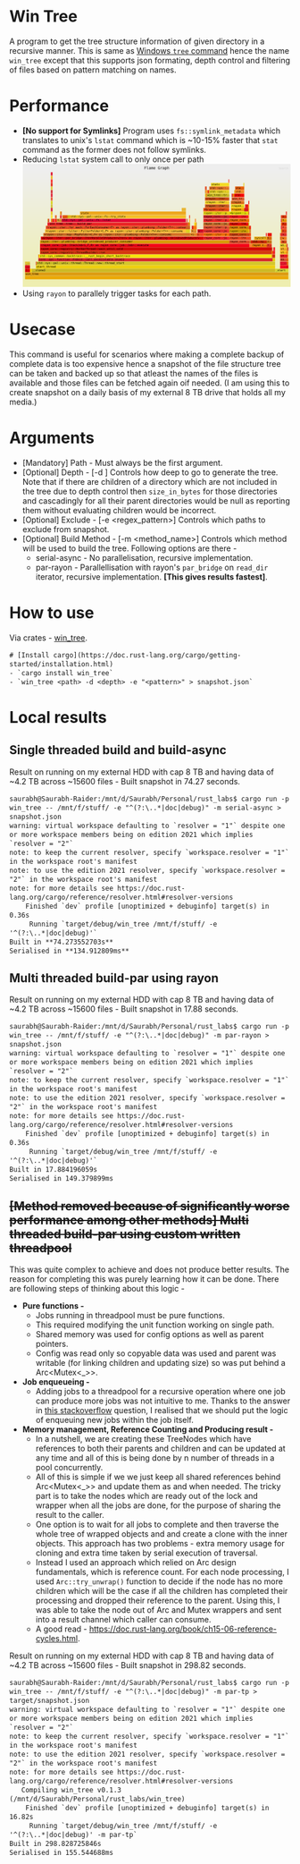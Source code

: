 # Win Tree
A program to get the tree structure information of given directory in a recursive manner. This is same as [Windows `tree` command](https://learn.microsoft.com/en-us/windows-server/administration/windows-commands/tree) hence the name `win_tree` except that this supports json formating, depth control and filtering of files based on pattern matching on names. 

# Performance
- **[No support for Symlinks]** Program uses `fs::symlink_metadata` which translates to unix's `lstat` command which is ~10-15% faster that `stat` command as the former does not follow symlinks.
- Reducing `lstat` system call to only once per path
![Profile flamegraph](./flamegraph.svg "Profile flamegraph")
- Using `rayon` to parallely trigger tasks for each path.

# Usecase
This command is useful for scenarios where making a complete backup of complete data is too expensive hence a snapshot of the file structure tree can be taken and backed up so that atleast the names of the files is available and those files can be fetched again oif needed. (I am using this to create snapshot on a daily basis of my external 8 TB drive that holds all my media.)

# Arguments 
- [Mandatory] Path - Must always be the first argument.
- [Optional] Depth - [-d <number>] Controls how deep to go to generate the tree. Note that if there are children of a directory which are not included in the tree due to depth control then `size_in_bytes` for those directories and cascadingly for all their parent directories would be null as reporting them  without evaluating children would be incorrect.
- [Optional] Exclude - [-e <regex_pattern>] Controls which paths to exclude from snapshot.
- [Optional] Build Method - [-m <method_name>] Controls which method will be used to build the tree. Following options are there -
  - serial-async - No parallelisation, recursive implementation.
  - par-rayon - Parallellisation with rayon's `par_bridge` on `read_dir` iterator, recursive implementation. **[This gives results fastest]**.

# How to use
Via crates - [win_tree](https://crates.io/crates/win_tree).
```
# [Install cargo](https://doc.rust-lang.org/cargo/getting-started/installation.html)
- `cargo install win_tree`
- `win_tree <path> -d <depth> -e "<pattern>" > snapshot.json`
```

# Local results
## Single threaded build and build-async
Result on running on my external HDD with cap 8 TB and having data of ~4.2 TB across ~15600 files - Built snapshot in 74.27 seconds.
```
saurabh@Saurabh-Raider:/mnt/d/Saurabh/Personal/rust_labs$ cargo run -p win_tree -- /mnt/f/stuff/ -e "^(?:\..*|doc|debug)" -m serial-async > snapshot.json
warning: virtual workspace defaulting to `resolver = "1"` despite one or more workspace members being on edition 2021 which implies `resolver = "2"`
note: to keep the current resolver, specify `workspace.resolver = "1"` in the workspace root's manifest
note: to use the edition 2021 resolver, specify `workspace.resolver = "2"` in the workspace root's manifest
note: for more details see https://doc.rust-lang.org/cargo/reference/resolver.html#resolver-versions
    Finished `dev` profile [unoptimized + debuginfo] target(s) in 0.36s
     Running `target/debug/win_tree /mnt/f/stuff/ -e '^(?:\..*|doc|debug)'`
Built in **74.273552703s**
Serialised in **134.912809ms**
```

## Multi threaded build-par using rayon
Result on running on my external HDD with cap 8 TB and having data of ~4.2 TB across ~15600 files - Built snapshot in 17.88 seconds.
```
saurabh@Saurabh-Raider:/mnt/d/Saurabh/Personal/rust_labs$ cargo run -p win_tree -- /mnt/f/stuff/ -e "^(?:\..*|doc|debug)" -m par-rayon > snapshot.json
warning: virtual workspace defaulting to `resolver = "1"` despite one or more workspace members being on edition 2021 which implies `resolver = "2"`
note: to keep the current resolver, specify `workspace.resolver = "1"` in the workspace root's manifest
note: to use the edition 2021 resolver, specify `workspace.resolver = "2"` in the workspace root's manifest
note: for more details see https://doc.rust-lang.org/cargo/reference/resolver.html#resolver-versions
    Finished `dev` profile [unoptimized + debuginfo] target(s) in 0.36s
     Running `target/debug/win_tree /mnt/f/stuff/ -e '^(?:\..*|doc|debug)'`
Built in 17.884196059s
Serialised in 149.379899ms
```

## ~~[Method removed because of significantly worse performance among other methods] Multi threaded build-par using custom written threadpool~~
This was quite complex to achieve and does not produce better results. The reason for completing this was purely learning how it can be done. There are following steps of thinking about this logic -
- **Pure functions -**
  - Jobs running in threadpool must be pure functions.
  - This required modifying the unit function working on single path.
  - Shared memory was used for config options as well as parent pointers.
  - Config was read only so copyable data was used and parent was writable (for linking children and updating size) so was put behind a Arc<Mutex<_>>.
- **Job enqueueing -**
  - Adding jobs to a threadpool for a recursive operation where one job can produce more jobs was not intuitive to me. Thanks to the answer in [this stackoverflow](https://stackoverflow.com/a/78590982/2555504) question, I realised that we should put the logic of enqueuing new jobs within the job itself.
- **Memory management, Reference Counting and Producing result -**
  - In a nutshell, we are creating these TreeNodes which have references to both their parents and children and can be updated at any time and all of this is being done by n number of threads in a pool concurrently.
  - All of this is simple if we we just keep all shared references behind Arc<Mutex<_>> and update them as and when needed. The tricky part is to take the nodes which are ready out of the <Mutex> lock and <Arc> wrapper when all the jobs are done, for the purpose of sharing the result to the caller.
  - One option is to wait for all jobs to complete and then traverse the whole tree of wrapped objects and and create a clone with the inner objects. This approach has two problems - extra memory usage for cloning and extra time taken by serial execution of traversal.
  - Instead I used an approach which relied on Arc design fundamentals, which is reference count. For each node processing, I used `Arc::try_unwrap()` function to decide if the node has no more children which will be the case if all the children has completed their processing and dropped their reference to the parent. Using this, I was able to take the node out of Arc and Mutex wrappers and sent into a result channel which caller can consume.
  - A good read - https://doc.rust-lang.org/book/ch15-06-reference-cycles.html.

Result on running on my external HDD with cap 8 TB and having data of ~4.2 TB across ~15600 files - Built snapshot in 298.82 seconds.
```
saurabh@Saurabh-Raider:/mnt/d/Saurabh/Personal/rust_labs$ cargo run -p win_tree -- /mnt/f/stuff/ -e "^(?:\..*|doc|debug)" -m par-tp > target/snapshot.json
warning: virtual workspace defaulting to `resolver = "1"` despite one or more workspace members being on edition 2021 which implies `resolver = "2"`
note: to keep the current resolver, specify `workspace.resolver = "1"` in the workspace root's manifest
note: to use the edition 2021 resolver, specify `workspace.resolver = "2"` in the workspace root's manifest
note: for more details see https://doc.rust-lang.org/cargo/reference/resolver.html#resolver-versions
   Compiling win_tree v0.1.3 (/mnt/d/Saurabh/Personal/rust_labs/win_tree)
    Finished `dev` profile [unoptimized + debuginfo] target(s) in 16.82s
     Running `target/debug/win_tree /mnt/f/stuff/ -e '^(?:\..*|doc|debug)' -m par-tp`
Built in 298.828725846s
Serialised in 155.544688ms
```